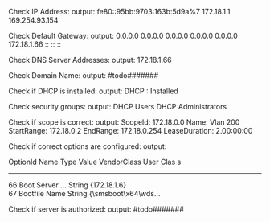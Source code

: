 Check IP Address:
    output:
        fe80::95bb:9703:163b:5d9a%7 
        172.18.1.1 
        169.254.93.154

Check Default Gateway:
    output:
        0.0.0.0 0.0.0.0 0.0.0.0 0.0.0.0 0.0.0.0 172.18.1.66 :: :: ::

Check DNS Server Addresses:
    output:
        172.18.1.66

Check Domain Name:
    output:
#todo#######        

Check if DHCP is installed:
    output:
        DHCP : Installed

Check security groups:
    output:
        DHCP Users
        DHCP Administrators

Check if scope is correct:
    output:
        ScopeId: 172.18.0.0
        Name: Vlan 200
        StartRange: 172.18.0.2
        EndRange: 172.18.0.254
        LeaseDuration: 2.00:00:00

Check if correct options are configured:
    output:

OptionId   Name            Type       Value                VendorClass     User
                                                                           Clas
                                                                           s   
--------   ----            ----       -----                -----------     ----
66         Boot Server ... String     {172.18.1.6}                             
67         Bootfile Name   String     {\smsboot\x64\wds...                     

Check if server is authorized:
    output:
#todo#######
 